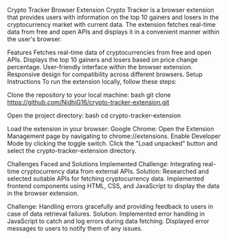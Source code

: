Crypto Tracker Browser Extension
Crypto Tracker is a browser extension that provides users with information on the top 10 gainers and losers in the cryptocurrency market with current data. The extension fetches real-time data from free and open APIs and displays it in a convenient manner within the user's browser.

Features
Fetches real-time data of cryptocurrencies from free and open APIs.
Displays the top 10 gainers and losers based on price change percentage.
User-friendly interface within the browser extension.
Responsive design for compatibility across different browsers.
Setup Instructions
To run the extension locally, follow these steps:

Clone the repository to your local machine:
bash
git clone https://github.com/NidhiG16/crypto-tracker-extension.git

Open the project directory:
bash
cd crypto-tracker-extension

Load the extension in your browser:
Google Chrome:
Open the Extension Management page by navigating to chrome://extensions.
Enable Developer Mode by clicking the toggle switch.
Click the "Load unpacked" button and select the crypto-tracker-extension directory.

Challenges Faced and Solutions Implemented
Challenge: Integrating real-time cryptocurrency data from external APIs.
Solution: Researched and selected suitable APIs for fetching cryptocurrency data. Implemented frontend components using HTML, CSS, and JavaScript to display the data in the browser extension.

Challenge: Handling errors gracefully and providing feedback to users in case of data retrieval failures.
Solution: Implemented error handling in JavaScript to catch and log errors during data fetching. Displayed error messages to users to notify them of any issues.
